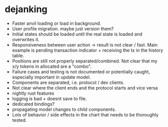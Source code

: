 # dejanking

- Faster anvil loading or load in background.
- User profile migration. maybe just version them?
- Initial states should be loaded until the real state is loaded and overwrites it.
- Responsiveness between user action -> result is not clear / fast. Main example is pending transaction indicator + receiving the tx in the history table.
- Positions are still not properly separated/combined. Not clear that my x/y tokens in allocated are a "combo".
- Failure cases and testing is not documented or potentially caught, especially important in update model.
- Components are separated, i.e. protocol / dev clients.
- Not clear where the client ends and the protocol starts and vice versa
- nightly rust features
- logging is bad + doesnt save to file.
- dedicated bindings?
- propagating model changes to child components.
- Lots of behavior / side effects in the chart that needs to be thoroughly tested.